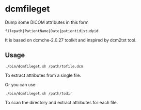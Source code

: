 dcmfileget
==========

Dump some DICOM attributes in this form

``filepath|PatientName|Date|patientid|studyid``

It is based on dcmche-2.0.27 toolkit and inspired by dcm2txt tool.



Usage
----------

``./bin/dcmfileget.sh /path/tofile.dcm``

To extract attributes from a single file.


Or you can use

``./bin/dcmfileget.sh /path/todir``

To scan the directory and extract attributes for each file.
